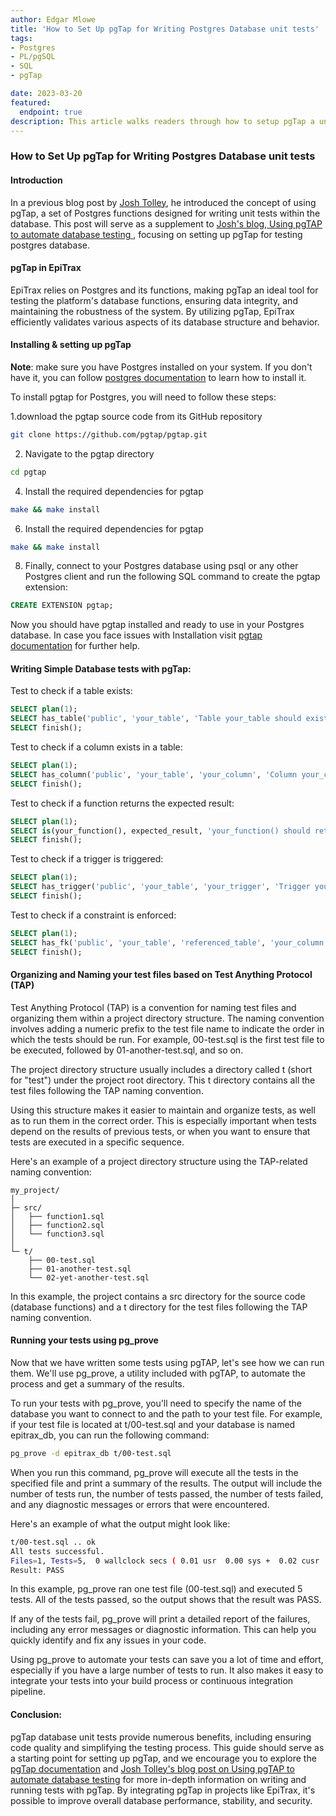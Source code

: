 ```yaml
---
author: Edgar Mlowe
title: 'How to Set Up pgTap for Writing Postgres Database unit tests'
tags:
- Postgres
- PL/pgSQL
- SQL
- pgTap

date: 2023-03-20
featured:
  endpoint: true
description: This article walks readers through how to setup pgTap a unit testing framework for Postgres.
---
```





### How to Set Up pgTap for Writing Postgres Database unit tests

#### Introduction
In a previous blog post by [Josh Tolley](https://www.endpointdev.com/team/josh-tolley), he introduced the concept of using pgTap, a set of Postgres functions designed for writing unit tests within the database. This post will serve as a supplement to [Josh's blog, Using pgTAP to automate database testing
](https://www.endpointdev.com/blog/2022/03/using-pgtap-automate-database-testing/), focusing on setting up pgTap for testing postgres database.

#### pgTap in EpiTrax 
EpiTrax relies on Postgres and its functions, making pgTap an ideal tool for testing the platform's database functions, ensuring data integrity, and maintaining the robustness of the system. By utilizing pgTap, EpiTrax  efficiently validates various aspects of its database structure and behavior.

#### Installing & setting up pgTap
**Note**: make sure you have Postgres installed on your system. If you don't have it, you can follow [postgres documentation](https://www.postgresql.org/download/) to learn how to install it.

To install pgtap for Postgres, you will need to follow these steps:

1.download the pgtap source code from its GitHub repository

```bash
git clone https://github.com/pgtap/pgtap.git
```
2. Navigate to the pgtap directory

```bash
cd pgtap
```

4. Install the required dependencies for pgtap
```bash
make && make install
```
6. Install the required dependencies for pgtap
```bash
make && make install
```
8. Finally, connect to your Postgres database using psql or any other Postgres client and run the following SQL command to create the pgtap extension:
```sql
CREATE EXTENSION pgtap;
```

Now you should have pgtap installed and ready to use in your Postgres database. In case you face issues with Installation visit [pgtap documentation](https://pgtap.org/documentation.html#installation) for further help.


####  Writing Simple Database tests with pgTap:
Test to check if a table exists:
```sql
SELECT plan(1);
SELECT has_table('public', 'your_table', 'Table your_table should exist');
SELECT finish();
```

Test to check if a column exists in a table:
```sql
SELECT plan(1);
SELECT has_column('public', 'your_table', 'your_column', 'Column your_column should exist in your_table');
SELECT finish();
```

Test to check if a function returns the expected result:
```sql
SELECT plan(1);
SELECT is(your_function(), expected_result, 'your_function() should return expected_result');
SELECT finish();
```

Test to check if a trigger is triggered:
```sql
SELECT plan(1);
SELECT has_trigger('public', 'your_table', 'your_trigger', 'Trigger your_trigger should exist on your_table');
SELECT finish();
```

Test to check if a constraint is enforced:
```sql
SELECT plan(1);
SELECT has_fk('public', 'your_table', 'referenced_table', 'your_column', 'Constraint should exist between your_table and referenced_table');
SELECT finish();
```

#### Organizing and Naming your test files based on Test Anything Protocol (TAP)

Test Anything Protocol (TAP) is a convention for naming test files and organizing them within a project directory structure. The naming convention involves adding a numeric prefix to the test file name to indicate the order in which the tests should be run. For example, 00-test.sql is the first test file to be executed, followed by 01-another-test.sql, and so on.

The project directory structure usually includes a directory called t (short for "test") under the project root directory. This t directory contains all the test files following the TAP naming convention.

Using this structure makes it easier to maintain and organize tests, as well as to run them in the correct order. This is especially important when tests depend on the results of previous tests, or when you want to ensure that tests are executed in a specific sequence.

Here's an example of a project directory structure using the TAP-related naming convention:
```
my_project/
│
├─ src/
│   ├── function1.sql
│   ├── function2.sql
│   └── function3.sql
│
└─ t/
    ├── 00-test.sql
    ├── 01-another-test.sql
    └── 02-yet-another-test.sql
```
In this example, the project contains a src directory for the source code (database functions) and a t directory for the test files following the TAP naming convention.


#### Running your tests using pg_prove

Now that we have written some tests using pgTAP, let's see how we can run them. We'll use pg_prove, a utility included with pgTAP, to automate the process and get a summary of the results.

To run your tests with pg_prove, you'll need to specify the name of the database you want to connect to and the path to your test file. For example, if your test file is located at t/00-test.sql and your database is named epitrax_db, you can run the following command:

```bash
pg_prove -d epitrax_db t/00-test.sql
```
When you run this command, pg_prove will execute all the tests in the specified file and print a summary of the results. The output will include the number of tests run, the number of tests passed, the number of tests failed, and any diagnostic messages or errors that were encountered.

Here's an example of what the output might look like:

```bash
t/00-test.sql .. ok
All tests successful.
Files=1, Tests=5,  0 wallclock secs ( 0.01 usr  0.00 sys +  0.02 cusr  0.00 csys =  0.03 CPU)
Result: PASS
```
In this example, pg_prove ran one test file (00-test.sql) and executed 5 tests. All of the tests passed, so the output shows that the result was PASS.

If any of the tests fail, pg_prove will print a detailed report of the failures, including any error messages or diagnostic information. This can help you quickly identify and fix any issues in your code.

Using pg_prove to automate your tests can save you a lot of time and effort, especially if you have a large number of tests to run. It also makes it easy to integrate your tests into your build process or continuous integration pipeline.


#### Conclusion:
pgTap database unit tests provide numerous benefits, including ensuring code quality and simplifying the testing process. This guide should serve as a starting point for setting up pgTap, and we encourage you to explore the [pgTap documentation](https://pgtap.org/documentation.html#usingpgtap) and [Josh Tolley's blog post on Using pgTAP to automate database testing](https://www.endpointdev.com/blog/2022/03/using-pgtap-automate-database-testing/) for more in-depth information on writing and running tests with pgTap. By integrating pgTap in projects like EpiTrax, it's possible to improve overall database performance, stability, and security.
